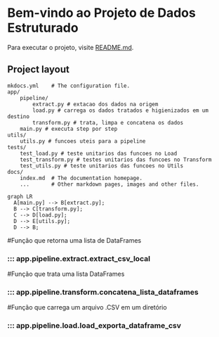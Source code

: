 # Bem-vindo ao Projeto de Dados Estruturado

Para executar o projeto, visite [README.md](https://github.com/richoliveira/estrutura-projeto-dados).

## Project layout

    mkdocs.yml    # The configuration file.
    app/
        pipeline/
            extract.py # extacao dos dados na origem
            load.py # carrega os dados tratados e higienizados em um destino
            transform.py # trata, limpa e concatena os dados
        main.py # executa step por step
    utils/
        utils.py # funcoes uteis para a pipeline
    tests/
        test_load.py # teste unitarios das funcoes no Load
        test_transform.py # testes unitarios das funcoes no Transform
        test_utils.py # teste unitarios das funcoes no Utils
    docs/
        index.md  # The documentation homepage.
        ...       # Other markdown pages, images and other files.

``` mermaid
graph LR
  A[main.py] --> B[extract.py];
  B --> C[transform.py];
  C --> D[load.py];
  D --> E[utils.py];
  D --> B;
```

#Função que retorna uma lista de DataFrames
### ::: app.pipeline.extract.extract_csv_local

#Função que trata uma lista DataFrames
### ::: app.pipeline.transform.concatena_lista_dataframes

#Função que carrega um arquivo .CSV em um diretório
### ::: app.pipeline.load.load_exporta_dataframe_csv